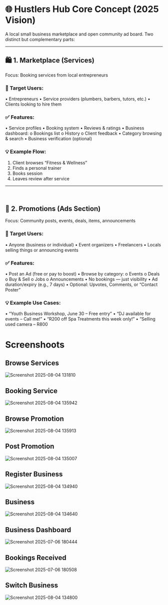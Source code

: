 # 🌐 Hustlers Hub Core Concept (2025 Vision)
A local small business marketplace and open community ad board.
Two distinct but complementary parts:
________________________________________
## 🛍️ 1. Marketplace (Services)
Focus: Booking services from local entrepreneurs
### 🔑 Target Users:
•	Entrepreneurs
•	Service providers (plumbers, barbers, tutors, etc.)
•	Clients looking to hire them
### ✅ Features:
•	Service profiles
•	Booking system
•	Reviews & ratings
•	Business dashboard:
o	Bookings list
o	History
o	Client feedback
•	Category browsing & search
•	Business verification (optional)
### 💡 Example Flow:
1.	Client browses “Fitness & Wellness”
2.	Finds a personal trainer
3.	Books session
4.	Leaves review after service
________________________________________
 
## 📢 2. Promotions (Ads Section)
Focus: Community posts, events, deals, items, announcements
### 🔑 Target Users:
•	Anyone (business or individual)
•	Event organizers
•	Freelancers
•	Locals selling things or announcing events
### ✅ Features:
•	Post an Ad (free or pay to boost)
•	Browse by category:
o	Events
o	Deals
o	Buy & Sell
o	Jobs
o	Announcements
•	No bookings — just visibility
•	Ad duration/expiry (e.g., 7 days)
•	Optional: Upvotes, Comments, or “Contact Poster”
### 💡 Example Use Cases:
•	“Youth Business Workshop, June 30 – Free entry”
•	“DJ available for events – Call me!”
•	“R200 off Spa Treatments this week only!”
•	“Selling used camera – R800

# Screenshoots

## Browse Services
![Screenshot 2025-08-04 131810](https://github.com/user-attachments/assets/3656ec42-4f19-47e6-a42f-fe6f426a4de4)

## Booking Service
![Screenshot 2025-08-04 135942](https://github.com/user-attachments/assets/53af677d-8099-4af1-b84b-0a4db9137249)

## Browse Promotion
![Screenshot 2025-08-04 135913](https://github.com/user-attachments/assets/97c1ce5f-e988-440f-947d-fdcf1f482408)

## Post Promotion
![Screenshot 2025-08-04 135007](https://github.com/user-attachments/assets/534b8f75-914f-4484-ac44-7228af5c2e87)

## Register Business
![Screenshot 2025-08-04 134940](https://github.com/user-attachments/assets/28b42692-bcb1-436a-948b-afe332a8280b)

## Business 
![Screenshot 2025-08-04 134640](https://github.com/user-attachments/assets/d80b8258-b4a4-4777-a533-2f30b4ea2f8c)

## Business Dashboard
![Screenshot 2025-07-06 180444](https://github.com/user-attachments/assets/ec5b50e4-e659-48ac-8050-80365459acd1)

 ## Bookings Received
![Screenshot 2025-07-06 180508](https://github.com/user-attachments/assets/11082c89-db9a-4f6f-b224-4fd9c457586f)

## Switch Business
![Screenshot 2025-08-04 134800](https://github.com/user-attachments/assets/2a273293-ac6e-402d-b4f2-0a0940d4c019)


